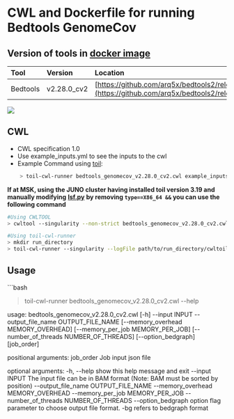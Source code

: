 # CWL and Dockerfile for running Bedtools GenomeCov

## Version of tools in [docker image ](https://hub.docker.com/r/biocontainers/bedtools)

| Tool | Version | Location |
| :--- | :--- | :--- |
| Bedtools | v2.28.0\_cv2 | [https://github.com/arq5x/bedtools2/releases/tag/v2.28.0](https://github.com/arq5x/bedtools2/releases/tag/v2.28.0) |

[![](https://img.shields.io/badge/version-2.28.0_cv2-blue)](https://github.com/arq5x/bedtools2/releases/tag/v2.28.0)

## CWL

* CWL specification 1.0
* Use example\_inputs.yml to see the inputs to the cwl
* Example Command using [toil](https://toil.readthedocs.io):

```bash
    > toil-cwl-runner bedtools_genomecov_v2.28.0_cv2.cwl example_inputs.yml
```

**If at MSK, using the JUNO cluster having installed toil version 3.19 and manually modifying** [**lsf.py**](https://github.com/DataBiosphere/toil/blob/releases/3.19.0/src/toil/batchSystems/lsf.py#L170) **by removing `type==X86_64 &&` you can use the following command**

```bash
#Using CWLTOOL
> cwltool --singularity --non-strict bedtools_genomecov_v2.28.0_cv2.cwl inputs.yaml

#Using toil-cwl-runner
> mkdir run_directory
> toil-cwl-runner --singularity --logFile path/to/run_directory/cwltoil.log  --jobStore path/to/jobStore --batchSystem lsf --workDir /path/to/run_directory --outdir /path/to/run_directory --writeLogs /path/to/run_directory --logLevel DEBUG --stats --retryCount 2 --disableCaching --maxLogFileSize 20000000000 bedtools_genomecov_v2.28.0_cv2.cwl inputs.yaml > file.stdout 2> file.stderr &
```

## Usage

\`\`\`bash

> toil-cwl-runner bedtools\_genomecov\_v2.28.0\_cv2.cwl --help

usage: bedtools\_genomecov\_v2.28.0\_cv2.cwl \[-h\] --input INPUT --output\_file\_name OUTPUT\_FILE\_NAME \[--memory\_overhead MEMORY\_OVERHEAD\] \[--memory\_per\_job MEMORY\_PER\_JOB\] \[--number\_of\_threads NUMBER\_OF\_THREADS\] \[--option\_bedgraph\] \[job\_order\]

positional arguments: job\_order Job input json file

optional arguments: -h, --help show this help message and exit --input INPUT The input file can be in BAM format \(Note: BAM must be sorted by position\) --output\_file\_name OUTPUT\_FILE\_NAME --memory\_overhead MEMORY\_OVERHEAD --memory\_per\_job MEMORY\_PER\_JOB --number\_of\_threads NUMBER\_OF\_THREADS --option\_bedgraph option flag parameter to choose output file format. -bg refers to bedgraph format

